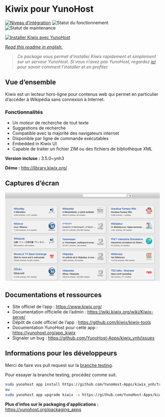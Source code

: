 <!--
N.B.: This README was automatically generated by https://github.com/YunoHost/apps/tree/master/tools/README-generator
It shall NOT be edited by hand.
-->

# Kiwix pour YunoHost

[![Niveau d’intégration](https://dash.yunohost.org/integration/kiwix.svg)](https://dash.yunohost.org/appci/app/kiwix) ![Statut du fonctionnement](https://ci-apps.yunohost.org/ci/badges/kiwix.status.svg) ![Statut de maintenance](https://ci-apps.yunohost.org/ci/badges/kiwix.maintain.svg)

[![Installer Kiwix avec YunoHost](https://install-app.yunohost.org/install-with-yunohost.svg)](https://install-app.yunohost.org/?app=kiwix)

*[Read this readme in english.](./README.md)*

> *Ce package vous permet d’installer Kiwix rapidement et simplement sur un serveur YunoHost.
Si vous n’avez pas YunoHost, regardez [ici](https://yunohost.org/#/install) pour savoir comment l’installer et en profiter.*

## Vue d’ensemble

Kiwix est un lecteur hors-ligne pour contenus web qui permet en particulier d’accéder à Wikipédia sans connexion à Internet.

### Fonctionnalités
- Un moteur de recherche de tout texte
- Suggestions de recherche
- Compatible avec la majorité des navigateurs internet
- Disponible par ligne de commande exécutables
- Embedded in Kiwix UI
- Capable de traiter un fichier ZIM ou des fichiers de bibliothèque XML

**Version incluse :** 3.5.0~ynh3

**Démo :** http://library.kiwix.org/

## Captures d’écran

![Capture d’écran de Kiwix](./doc/screenshots/screenshot.png)

## Documentations et ressources

* Site officiel de l’app : <https://www.kiwix.org/>
* Documentation officielle de l’admin : <https://wiki.kiwix.org/wiki/Kiwix-serve/>
* Dépôt de code officiel de l’app : <https://github.com/kiwix/kiwix-tools>
* Documentation YunoHost pour cette app : <https://yunohost.org/app_kiwix>
* Signaler un bug : <https://github.com/YunoHost-Apps/kiwix_ynh/issues>

## Informations pour les développeurs

Merci de faire vos pull request sur la [branche testing](https://github.com/YunoHost-Apps/kiwix_ynh/tree/testing).

Pour essayer la branche testing, procédez comme suit.

``` bash
sudo yunohost app install https://github.com/YunoHost-Apps/kiwix_ynh/tree/testing --debug
ou
sudo yunohost app upgrade kiwix -u https://github.com/YunoHost-Apps/kiwix_ynh/tree/testing --debug
```

**Plus d’infos sur le packaging d’applications :** <https://yunohost.org/packaging_apps>